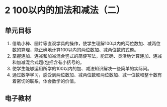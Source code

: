# 2 100以内的加法和减法（二）

## 单元目标

1. 借助小棒、圆片等直观学具的操作，使学生理解100以内的两位数加、减两位数的算理，能正确地计算100以内的两位数加、减两位数的式题。
2. 掌握连加、连减和加减混合竖式的简便写法，能正确、灵活地计算连加、连减和加减混合式题(包括含有小括号的。
3. 使学生能够运用所学的100以内的加、减法知识解决一些简单的实际问。
4. 通过数学学习，感受到两位数加、减两位数和两位数加、减一位数和整十数有着密切的联系，体会数学的价值。


## 电子教材

<Ebook :pages="11" :paged="37" ></Ebook>